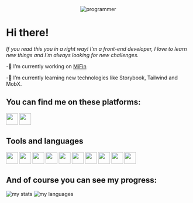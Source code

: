 <div style='display: flex; align-items: center; justify-content: center;'><img style='background-position: center; background-size: cover;' src='https://media.giphy.com/media/L1R1tvI9svkIWwpVYr/giphy.gif' alt='programmer'/></div>

# Hi there!

_If you read this you in a right way! I'm a front-end developer, I love to learn new things and I'm always looking for new challenges._

-🔭 I’m currently working on [MiFin](https://github.com/KaterynaZhuvak/MyFin)

-🌱 I’m currently learning new technologies like Storybook, Tailwind and MobX.

## You can find me on these platforms:

<a href="https://www.linkedin.com/in/kateryna-zhuvak/"> <img height="32" width="32" src="https://cdn.simpleicons.org/linkedin" /></a>
<a href="https://t.me/KaterynaZhuvak"> <img height="32" width="32" src="https://cdn.simpleicons.org/telegram" /></a>

<h2>Tools and languages</h2>

<img height="32" width="32" src="https://cdn.simpleicons.org/html5" />
<img height="32" width="32" src="https://cdn.simpleicons.org/css3" />
<img height="32" width="32" src="https://cdn.simpleicons.org/javascript" />
<img height="32" width="32" src="https://cdn.simpleicons.org/typescript" />
<img height="32" width="32" src="https://cdn.simpleicons.org/react" />
<img height="32" width="32" src="https://cdn.simpleicons.org/REACTROUTER" />
<img height="32" width="32" src="https://cdn.simpleicons.org/redux" />
<img height="32" width="32" src="https://cdn.simpleicons.org/styledcomponents" />
<img height="32" width="32" src="https://cdn.simpleicons.org/tailwindcss" />
<img height="32" width="32" src="https://cdn.simpleicons.org/git" />

## And of course you can see my progress:

<img alt='my stats' src='https://github-readme-stats.vercel.app/api?username=KaterynaZhuvak&show_icons=true&theme=date_night' />

<img alt='my languages' src='https://github-readme-stats.vercel.app/api/top-langs/?username=KaterynaZhuvak&langs_count=8&layout=compact&theme=date_night' />
